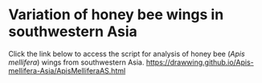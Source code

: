 # Variation of honey bee wings in southwestern Asia

Click the link below to access the script for analysis of honey bee (*Apis mellifera*) wings from southwestern Asia. 
<https://drawwing.github.io/Apis-mellifera-Asia/ApisMelliferaAS.html>